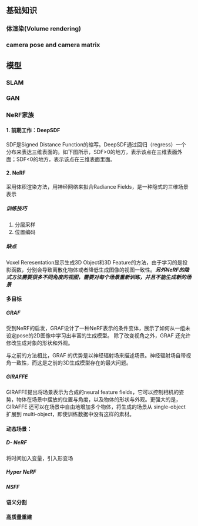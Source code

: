 ## 基础知识

### 体渲染(Volume rendering)

### camera pose and camera matrix

## 模型
### SLAM
### GAN
### NeRF家族
#### 1. 前期工作：DeepSDF
SDF是Signed Distance Function的缩写。DeepSDF通过回归（regress）一个分布来表达三维表面的。如下图所示，SDF>0的地方，表示该点在三维表面外面；SDF<0的地方，表示该点在三维表面里面。

#### 2. NeRF
采用体积渲染方法，用神经网络来拟合Radiance Fields，是一种隐式的三维场景表示
##### 训练技巧
1. 分层采样
2. 位置编码

##### 缺点
Voxel Reresentation显示生成3D Object和3D Feature的方法，由于学习的是投影函数，分别会导致离散化物体或者降低生成图像的视图一致性。***另外NeRF的隐式方法需要很多不同角度的视图，需要对每个场景重新训练，并且不能生成新的场景***
#### 多目标
##### GRAF
受到NeRF的启发，GRAF设计了一种NeRF表示的条件变体，展示了如何从一组未设定pose的2D图像中学习出丰富的生成模型。 除了改变视角之外，GRAF 还允许修改生成对象的形状和外观。

与之前的方法相比，GRAF 的优势是以神经辐射场来描述场景。神经辐射场自带视角一致性，而这是之前的3D生成模型存在的最大问题。
##### GIRAFFE
GIRAFFE提出将场景表示为合成的neural feature fields，它可以控制相机的姿势，物体在场景中摆放的位置与角度，以及物体的形状与外观。更强大的是，GIRAFFE 还可以在场景中自由地增加多个物体，将生成的场景从 single-object 扩展到 multi-object，即使训练数据中没有这样的素材。
#### 动态场景：
##### D- NeRF
将时间加入变量，引入形变场

##### Hyper NeRF

##### NSFF

#### 语义分割

#### 高质量重建